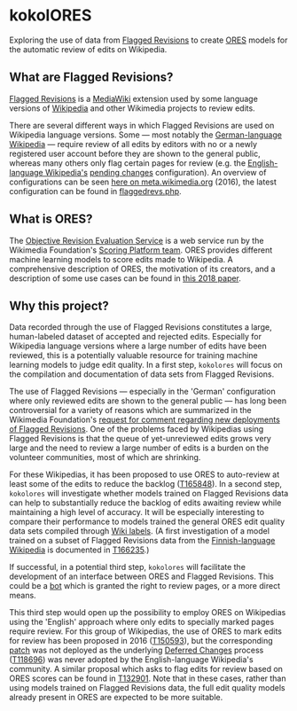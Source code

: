 # kokolORES

Exploring the use of data from [Flagged Revisions](https://www.mediawiki.org/wiki/Extension:FlaggedRevs) to create [ORES](https://www.mediawiki.org/wiki/ORES) models for the automatic review of edits on Wikipedia.

## What are Flagged Revisions?

[Flagged Revisions](https://www.mediawiki.org/wiki/Extension:FlaggedRevs) is a [MediaWiki](https://www.mediawiki.org) extension used by some language versions of [Wikipedia](https://www.wikipedia.org) and other Wikimedia projects to review edits.

There are several different ways in which Flagged Revisions are used on Wikipedia language versions. Some — most notably the [German-language Wikipedia](https://de.wikipedia.org) — require review of all edits by editors with no or a newly registered user account before they are shown to the general public, whereas many others only flag certain pages for review (e.g. the [English-language Wikipedia's](https://en.wikipedia.org) [pending changes](https://en.wikipedia.org/wiki/Wikipedia:Pending_changes) configuration). An overview of configurations can be seen [here on meta.wikimedia.org](https://meta.wikimedia.org/wiki/Requests_for_comment/Flagged_revisions_deployment#Statistics_from_Wikipedias_with_different_configurations) (2016), the latest configuration can be found in [flaggedrevs.php](https://github.com/wikimedia/operations-mediawiki-config/blob/master/wmf-config/flaggedrevs.php).

## What is ORES?

The [Objective Revision Evaluation Service](https://www.mediawiki.org/wiki/ORES) is a web service run by the Wikimedia Foundation's [Scoring Platform team](https://www.mediawiki.org/wiki/Wikimedia_Scoring_Platform_team). ORES provides different machine learning models to score edits made to Wikipedia. A comprehensive description of ORES, the motivation of its creators, and a description of some use cases can be found in [this 2018 paper](https://github.com/halfak/ores-paper).

## Why this project?

Data recorded through the use of Flagged Revisions constitutes a large, human-labeled dataset of accepted and rejected edits. Especially for Wikipedia language versions where a large number of edits have been reviewed, this is a potentially valuable resource for training machine learning models to judge edit quality. In a first step, `kokolores` will focus on the compilation and documentation of data sets from Flagged Revisions.

The use of Flagged Revisions — especially in the 'German' configuration where only reviewed edits are shown to the general public — has long been controversial for a variety of reasons which are summarized in the Wikimedia Foundation's [request for comment regarding new deployments of Flagged Revisions](https://meta.wikimedia.org/wiki/Requests_for_comment/Flagged_revisions_deployment). One of the problems faced by Wikipedias using Flagged Revisions is that the queue of yet-unreviewed edits grows very large and the need to review a large number of edits is a burden on the volunteer communities, most of which are shrinking.

For these Wikipedias, it has been proposed to use ORES to auto-review at least some of the edits to reduce the backlog ([T165848](https://phabricator.wikimedia.org/T165848)). In a second step, `kokolores` will investigate whether models trained on Flagged Revisions data can help to substantially reduce the backlog of edits awaiting review while maintaining a high level of accuracy. It will be especially interesting to compare their performance to models trained the general ORES edit quality data sets compiled through [Wiki labels](https://meta.wikimedia.org/wiki/Wiki_labels). (A first investigation of a model trained on a subset of Flagged Revisions data from the [Finnish-language Wikipedia](https://fi.wikipedia.org) is documented in [T166235](https://phabricator.wikimedia.org/T166235).)

If successful, in a potential third step, `kokolores` will facilitate the development of an interface between ORES and Flagged Revisions. This could be a [bot](https://meta.wikimedia.org/wiki/Bot) which is granted the right to review pages, or a more direct means.

This third step would open up the possibility to employ ORES on Wikipedias using the 'English' approach where only edits to specially marked pages require review. For this group of Wikipedias, the use of ORES to mark edits for review has been proposed in 2016 ([T150593](https://phabricator.wikimedia.org/T150593)), but the corresponding [patch](https://gerrit.wikimedia.org/r/#/c/326156/) was not deployed as the underlying [Deferred Changes](https://en.wikipedia.org/wiki/Wikipedia:Deferred_changes) process ([T118696](https://phabricator.wikimedia.org/T118696)) was never adopted by the English-language Wikipedia's community. A similar proposal which asks to flag edits for review based on ORES scores can be found in [T132901](https://phabricator.wikimedia.org/T132901). Note that in these cases, rather than using models trained on Flagged Revisions data, the full edit quality models already present in ORES are expected to be more suitable.



